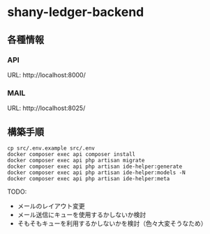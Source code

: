 # shany-ledger-backend

## 各種情報
### API
URL: http://localhost:8000/

### MAIL
URL: http://localhost:8025/

## 構築手順
```shell
cp src/.env.example src/.env
docker composer exec api composer install
docker composer exec api php artisan migrate
docker composer exec api php artisan ide-helper:generate
docker composer exec api php artisan ide-helper:models -N
docker composer exec api php artisan ide-helper:meta
```

TODO:
- メールのレイアウト変更
- メール送信にキューを使用するかしないか検討
- そもそもキューを利用するかしないかを検討（色々大変そうなため）
